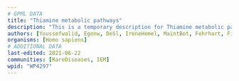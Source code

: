 ```yaml
---
# GPML DATA
title: "Thiamine metabolic pathways"
description: "This is a temporary description for Thiamine metabolic pathways"
authors: [Youssefwalid, Egonw, DeSl, IreneHemel, MaintBot, Fehrhart, Finterly]
organisms: [Homo sapiens]
# ADDITIONAL DATA
last-edited: 2021-06-22
communities: [RareDiseases, IEM]
wpid: "WP4297"
---
```

